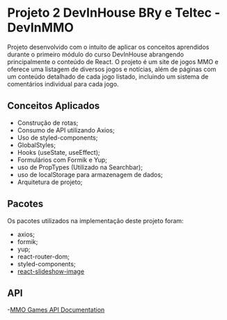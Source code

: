 # Projeto 2 DevInHouse BRy e Teltec - DevInMMO

Projeto desenvolvido com o intuito de aplicar os conceitos aprendidos durante o primeiro módulo do curso DevInHouse abrangendo principalmente o conteúdo de React.
O projeto é um site de jogos MMO e oferece uma listagem de diversos jogos e notícias, além de páginas com um conteúdo detalhado de cada jogo listado, incluindo um sistema de comentários individual para cada jogo.

## Conceitos Aplicados
- Construção de rotas;
- Consumo de API utilizando Axios;
- Uso de styled-components;
- GlobalStyles;
- Hooks (useState, useEffect);
- Formulários com Formik e Yup;
- uso de PropTypes (Utilizado na Searchbar);
- uso de localStorage para armazenagem de dados;
- Arquitetura de projeto;

## Pacotes 

Os pacotes utilizados na implementação deste projeto foram:
- axios;
- formik;
- yup;
- react-router-dom;
- styled-components;
- [react-slideshow-image](https://react-slideshow.herokuapp.com/)

## API
-[MMO Games API Documentation](https://rapidapi.com/digiwalls/api/mmo-games/)

###